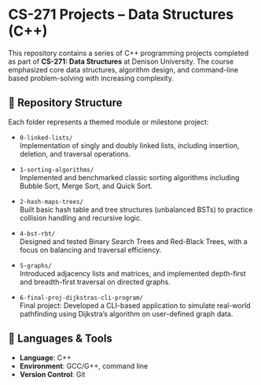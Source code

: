 # CS-271 Projects – Data Structures (C++)

This repository contains a series of C++ programming projects completed as part of **CS-271: Data Structures** at Denison University. The course emphasized core data structures, algorithm design, and command-line based problem-solving with increasing complexity.

## 📂 Repository Structure

Each folder represents a themed module or milestone project:

- `0-linked-lists/`  
  Implementation of singly and doubly linked lists, including insertion, deletion, and traversal operations.

- `1-sorting-algorithms/`  
  Implemented and benchmarked classic sorting algorithms including Bubble Sort, Merge Sort, and Quick Sort.

- `2-hash-maps-trees/`  
  Built basic hash table and tree structures (unbalanced BSTs) to practice collision handling and recursive logic.

- `4-bst-rbt/`  
  Designed and tested Binary Search Trees and Red-Black Trees, with a focus on balancing and traversal efficiency.

- `5-graphs/`  
  Introduced adjacency lists and matrices, and implemented depth-first and breadth-first traversal on directed graphs.

- `6-final-proj-dijkstras-cli-program/`  
  Final project: Developed a CLI-based application to simulate real-world pathfinding using Dijkstra’s algorithm on user-defined graph data.

## 🔧 Languages & Tools
- **Language**: C++
- **Environment**: GCC/G++, command line
- **Version Control**: Git
